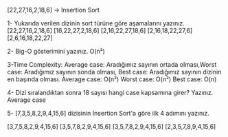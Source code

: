 [22,27,16,2,18,6] -> Insertion Sort

1- Yukarıda verilen dizinin sort türüne göre aşamalarını yazınız.
[22,27,16,2,18,6]
[16,22,27,2,18,6]
[2,16,22,27,18,6]
[2,16,18,22,27,6]
[2,6,16,18,22,27]


2- Big-O gösterimini yazınız.
O(n²)


3-Time Complexity: Average case: Aradığımız sayının ortada olması,Worst case: Aradığımız sayının sonda olması, Best case: Aradığımız sayının dizinin en başında olması.
Average case: O(n²)
Worst case: O(n²)
Best case: O(n)


4- Dizi sıralandıktan sonra 18 sayısı hangi case kapsamına girer? Yazınız.
Average case


5- [7,3,5,8,2,9,4,15,6] dizisinin Insertion Sort'a göre ilk 4 adımını yazınız.

[3,7,5,8,2,9,4,15,6]
[3,5,7,8,2,9,4,15,6]
[3,5,7,8,2,9,4,15,6]
[2,3,5,7,8,9,4,15,6]